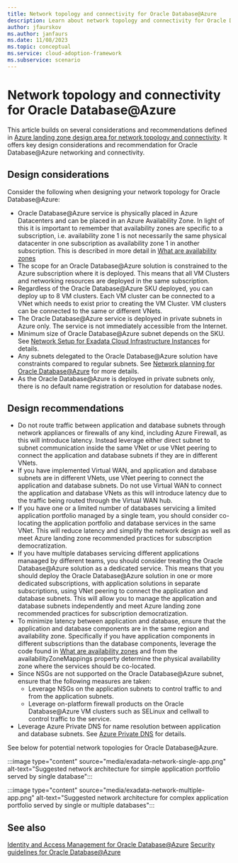 ```yaml
---
title: Network topology and connectivity for Oracle Database@Azure
description: Learn about network topology and connectivity for Oracle Database@Azure.
author: jfaurskov
ms.author: janfaurs
ms.date: 11/08/2023
ms.topic: conceptual
ms.service: cloud-adoption-framework
ms.subservice: scenario
---
```


# Network topology and connectivity for Oracle Database@Azure

This article builds on several considerations and recommendations defined in [Azure landing zone design area for network topology and connectivity](../../ready/landing-zone/design-area/network-topology-and-connectivity.md). It offers key design considerations and recommendation for Oracle Database@Azure networking and connectivity.

## Design considerations

Consider the following when designing your network topology for Oracle Database@Azure:

- Oracle Database@Azure service is physically placed in Azure Datacenters and can be placed in an Azure Availability Zone. In light of this it is important to remember that availability zones are specific to a subscription, i.e. availability zone 1 is not necessarily the same physical datacenter in one subscription as availability zone 1 in another subscription. This is described in more detail in [What are availability zones](/azure/reliability/availability-zones-overview?tabs=azure-cli#physical-and-logical-availability-zones)
- The scope for an Oracle Database@Azure solution is constrained to the Azure subscription where it is deployed. This means that all VM Clusters and networking resources are deployed in the same subscription.
- Regardless of the Oracle Database@Azure SKU deployed, you can deploy up to 8 VM clusters. Each VM cluster can be connected to a VNet which needs to exist prior to creating the VM Cluster. VM clusters can be connected to the same or different VNets.
- The Oracle Database@Azure service is deployed in private subnets in Azure only. The service is not immediately accessible from the Internet.
- Minimum size of Oracle Database@Azure subnet depends on the SKU. See [Network Setup for Exadata Cloud Infrastructure Instances](https://docs.oracle.com/en-us/iaas/exadatacloud/exacs/ecs-network-setup.html#ECSCM-GUID-D5C577A1-BC11-470F-8A91-77609BBEF1EA) for details.
- Any subnets delegated to the Oracle Database@Azure solution have constraints compared to regular subnets. See [Network planning for Oracle Database@Azure](/azure/oracle/oracle-db/oracle-database-network-plan#constraints) for more details.
- As the Oracle Database@Azure is deployed in private subnets only, there is no default name registration or resolution for database nodes.

## Design recommendations

- Do not route traffic between application and database subnets through network appliances or firewalls of any kind, including Azure Firewall, as this will introduce latency. Instead leverage either direct subnet to subnet communication inside the same VNet or use VNet peering to connect the application and database subnets if they are in different VNets.
- If you have implemented Virtual WAN, and application and database subnets are in different VNets, use VNet peering to connect the application and database subnets. Do not use Virtual WAN to connect the application and database VNets as this will introduce latency due to the traffic being routed through the Virtual WAN hub.
- If you have one or a limited number of databases servicing a limited application portfolio managed by a single team, you should consider co-locating the application portfolio and database services in the same VNet. This will reduce latency and simplify the network design as well as meet Azure landing zone recommended practices for subscription democratization.
- If you have multiple databases servicing different applications manaaged by different teams, you should consider treating the Oracle Database@Azure solution as a dedicated service. This means that you should deploy the Oracle Database@Azure solution in one or more dedicated subscriptions, with application solutions in separate subscriptions, using VNet peering to connect the application and database subnets. This will allow you to manage the application and database subnets independently and meet Azure landing zone recommended practices for subscription democratization.
- To minimize latency between application and database, ensure that the application and database components are in the same region and availability zone. Specifically if you have application components in different subscriptions than the database components, leverage the code found in [What are availability zones](/azure/reliability/availability-zones-overview?tabs=azure-cli#physical-and-logical-availability-zones) and from the availabilityZoneMappings property determine the physical availability zone where the services should be co-located.
- Since NSGs are not supported on the Oracle Database@Azure subnet, ensure that the following measures are taken:
  - Leverage NSGs on the application subnets to control traffic to and from the application subnets.
  - Leverage on-platform firewall products on the Oracle Database@Azure VM clusters such as SELinux and cellwall to control traffic to the service.
- Leverage Azure Private DNS for name resolution between application and database subnets. See [Azure Private DNS](/azure/dns/private-dns-overview) for details.

See below for potential network topologies for Oracle Database@Azure.

:::image type="content" source="media/exadata-network-single-app.png" alt-text="Suggested network architecture for simple application portfolio served by single database":::

:::image type="content" source="media/exadata-network-multiple-app.png" alt-text="Suggested network architecture for complex application portfolio served by single or multiple databases":::

## See also

[Identity and Access Management for Oracle Database@Azure](oracle-iam-odaa.md)
[Security guidelines for Oracle Database@Azure](oracle-security-odaa.md)
